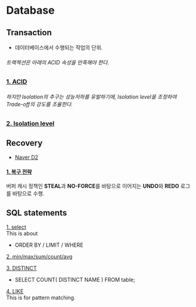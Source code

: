 # Database



## Transaction  
* 데이터베이스에서 수행되는 작업의 단위.  

###### 트랙젝션은 아래의 ACID 속성을 만족해야 한다.
### [1. ACID](/all/acid.md)  

###### 하지만 Isolation의 추구는 성능저하를 유발하기에, Isolation level을 조정하여 Trade-off의 강도를 조율한다.  
### [2. Isolation level](/all/isolation.md)  

## Recovery  
* [Naver D2](https://d2.naver.com/helloworld/407507)  
#### [1. 복구 전략](/all/recovery.md)  
버퍼 캐시 정책인 **STEAL**과 **NO-FORCE**를 바탕으로 이어지는 **UNDO**와 **REDO** 로그를 바탕으로 수행.  


## SQL statements  

[1. select](/sql/select.md)  
  This is about  
  * ORDER BY / LIMIT / WHERE  
 
 
[2. min/max/sum/count/avg](/sql/min-max-sum.md)  
   
  
[3. DISTINCT](/sql/disctinct.md)  
   * SELECT COUNT( DISTINCT NAME ) FROM table;  
   

[4. LIKE](/sql/LIKE.md)  
This is for pattern matching.  
